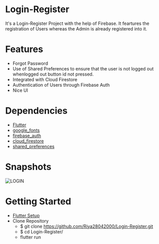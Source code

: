 # Login-Register

It's a Login-Register Project with the help of Firebase. It feartures the registration of Users whereas the Admin is already registered into it.



# Features

- Forgot Password
- Use of Shared Preferences to ensure that the user is not logged out whenlogged out button id not pressed.
- Integrated with Cloud Firestore
- Authentication of Users through Firebase Auth
- Nice UI



# Dependencies

- [Flutter](https://flutter.dev/)
- [google_fonts](https://pub.dev/packages/google_fonts)
- [firebase_auth](https://pub.dev/packages/firebase_auth)
- [cloud_firestore](https://pub.dev/packages/cloud_firestore)
- [shared_preferences](https://pub.dev/packages/shared_preferences)



# Snapshots

![LOGIN](https://user-images.githubusercontent.com/65823846/85581715-738aa780-b65a-11ea-9950-825d4f8229db.gif)



# Getting Started

- [Flutter Setup](https://flutter.dev/docs/get-started/install)
- Clone Repository <br>
    - $ git clone https://github.com/Riya28042000/Login-Register.git<br>
    - $ cd Login-Register/<br>
    - flutter run<br>
